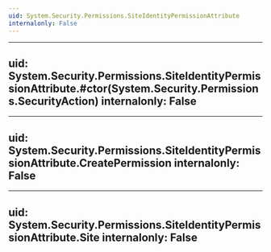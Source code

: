```yaml
---
uid: System.Security.Permissions.SiteIdentityPermissionAttribute
internalonly: False
---
```


---
uid: System.Security.Permissions.SiteIdentityPermissionAttribute.#ctor(System.Security.Permissions.SecurityAction)
internalonly: False
---

---
uid: System.Security.Permissions.SiteIdentityPermissionAttribute.CreatePermission
internalonly: False
---

---
uid: System.Security.Permissions.SiteIdentityPermissionAttribute.Site
internalonly: False
---
